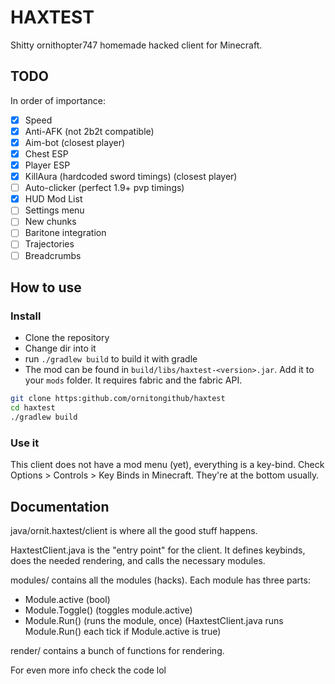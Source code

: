 # HAXTEST

Shitty ornithopter747 homemade hacked client for Minecraft.

## TODO

In order of importance:
- [x] Speed
- [x] Anti-AFK (not 2b2t compatible)
- [x] Aim-bot (closest player)
- [x] Chest ESP
- [x] Player ESP
- [x] KillAura (hardcoded sword timings) (closest player)
- [ ] Auto-clicker (perfect 1.9+ pvp timings)
- [x] HUD Mod List
- [ ] Settings menu
- [ ] New chunks
- [ ] Baritone integration
- [ ] Trajectories
- [ ] Breadcrumbs

## How to use

### Install

- Clone the repository
- Change dir into it
- run `./gradlew build` to build it with gradle
- The mod can be found in `build/libs/haxtest-<version>.jar`. Add it to your `mods` folder. It requires fabric and
  the fabric API.

```bash
git clone https:github.com/ornitongithub/haxtest
cd haxtest
./gradlew build
```

### Use it

This client does not have a mod menu (yet), everything is a key-bind. Check Options > Controls > Key Binds in Minecraft.
They're at the bottom usually.

## Documentation

java/ornit.haxtest/client is where all the good stuff happens.

HaxtestClient.java is the "entry point" for the client. It defines keybinds, does the needed rendering,
and calls the necessary modules.

modules/ contains all the modules (hacks). Each module has three parts:
- Module.active (bool)
- Module.Toggle() (toggles module.active)
- Module.Run() (runs the module, once) (HaxtestClient.java runs Module.Run() each tick if Module.active is true)

render/ contains a bunch of functions for rendering.

For even more info check the code lol
